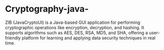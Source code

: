 # Cryptography-java-
ZIB (JavaCryptoUI) is a Java-based GUI application for performing cryptographic operations like encryption, decryption, and hashing. It supports algorithms such as AES, DES, RSA, MD5, and SHA, offering a user-friendly platform for learning and applying data security techniques in real time.
